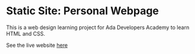 # Static Site: Personal Webpage

This is a web design learning project for Ada Developers Academy to learn HTML and CSS.

See the live website [here](https://guribot.github.io/Static-Site/)
